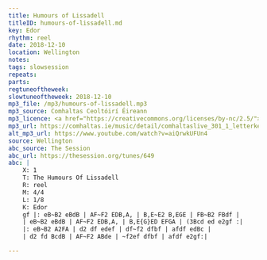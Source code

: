 ```yaml
---
title: Humours of Lissadell
titleID: humours-of-lissadell.md
key: Edor
rhythm: reel
date: 2018-12-10
location: Wellington
notes:
tags: slowsession
repeats: 
parts: 
regtuneoftheweek:
slowtuneoftheweek: 2018-12-10
mp3_file: /mp3/humours-of-lissadell.mp3
mp3_source: Comhaltas Ceoltóirí Éireann
mp3_licence: <a href="https://creativecommons.org/licenses/by-nc/2.5/">CC-BY-NC-2.5</a>
mp3_url: https://comhaltas.ie/music/detail/comhaltaslive_301_1_letterkenny_street_session
alt_mp3_url: https://www.youtube.com/watch?v=aiQrwkUFUn4
source: Wellington
abc_source: The Session
abc_url: https://thesession.org/tunes/649
abc: |
    X: 1
    T: The Humours Of Lissadell
    R: reel
    M: 4/4
    L: 1/8
    K: Edor
    gf |: eB~B2 eBdB | AF~F2 EDB,A, | B,E~E2 B,EGE | FB~B2 FBdf |
    | eB~B2 eBdB | AF~F2 EDB,A, | B,E{G}ED EFGA | (3Bcd ed e2gf :|
    |: eB~B2 A2FA | d2 df edef | df~f2 dfbf | afdf edBc |
    | d2 fd BcdB | AF~F2 ABde | ~f2ef dfbf | afdf e2gf:|

---
```


